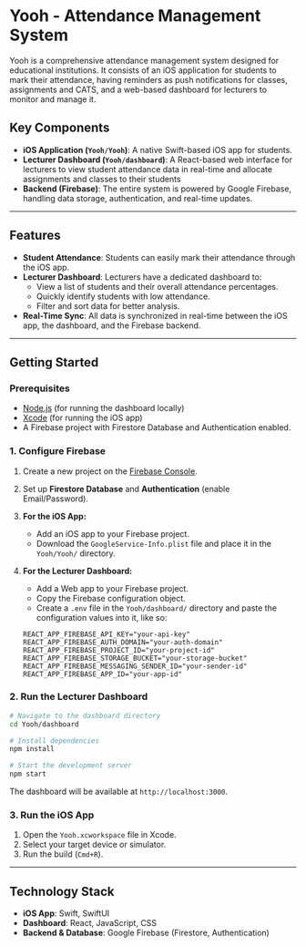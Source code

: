 # Yooh - Attendance Management System

Yooh is a comprehensive attendance management system designed for educational institutions. It consists of an iOS application for students to mark their attendance, having reminders as push notifications for classes, assignments and CATS, and a web-based dashboard for lecturers to monitor and manage it.

## Key Components

*   **iOS Application (`Yooh/Yooh`)**: A native Swift-based iOS app for students.
*   **Lecturer Dashboard (`Yooh/dashboard`)**: A React-based web interface for lecturers to view student attendance data in real-time and allocate assignments and classes to their students
*   **Backend (Firebase)**: The entire system is powered by Google Firebase, handling data storage, authentication, and real-time updates.

---

## Features

*   **Student Attendance**: Students can easily mark their attendance through the iOS app.
*   **Lecturer Dashboard**: Lecturers have a dedicated dashboard to:
    *   View a list of students and their overall attendance percentages.
    *   Quickly identify students with low attendance.
    *   Filter and sort data for better analysis.
*   **Real-Time Sync**: All data is synchronized in real-time between the iOS app, the dashboard, and the Firebase backend.

---

## Getting Started

### Prerequisites

*   [Node.js](https://nodejs.org/) (for running the dashboard locally)
*   [Xcode](https://developer.apple.com/xcode/) (for running the iOS app)
*   A Firebase project with Firestore Database and Authentication enabled.

### 1. Configure Firebase

1.  Create a new project on the [Firebase Console](https://console.firebase.google.com/).
2.  Set up **Firestore Database** and **Authentication** (enable Email/Password).
3.  **For the iOS App:**
    *   Add an iOS app to your Firebase project.
    *   Download the `GoogleService-Info.plist` file and place it in the `Yooh/Yooh/` directory.
4.  **For the Lecturer Dashboard:**
    *   Add a Web app to your Firebase project.
    *   Copy the Firebase configuration object.
    *   Create a `.env` file in the `Yooh/dashboard/` directory and paste the configuration values into it, like so:

    ```env
    REACT_APP_FIREBASE_API_KEY="your-api-key"
    REACT_APP_FIREBASE_AUTH_DOMAIN="your-auth-domain"
    REACT_APP_FIREBASE_PROJECT_ID="your-project-id"
    REACT_APP_FIREBASE_STORAGE_BUCKET="your-storage-bucket"
    REACT_APP_FIREBASE_MESSAGING_SENDER_ID="your-sender-id"
    REACT_APP_FIREBASE_APP_ID="your-app-id"
    ```

### 2. Run the Lecturer Dashboard

```bash
# Navigate to the dashboard directory
cd Yooh/dashboard

# Install dependencies
npm install

# Start the development server
npm start
```
The dashboard will be available at `http://localhost:3000`.

### 3. Run the iOS App

1.  Open the `Yooh.xcworkspace` file in Xcode.
2.  Select your target device or simulator.
3.  Run the build (`Cmd+R`).

---

## Technology Stack

*   **iOS App**: Swift, SwiftUI
*   **Dashboard**: React, JavaScript, CSS
*   **Backend & Database**: Google Firebase (Firestore, Authentication)
